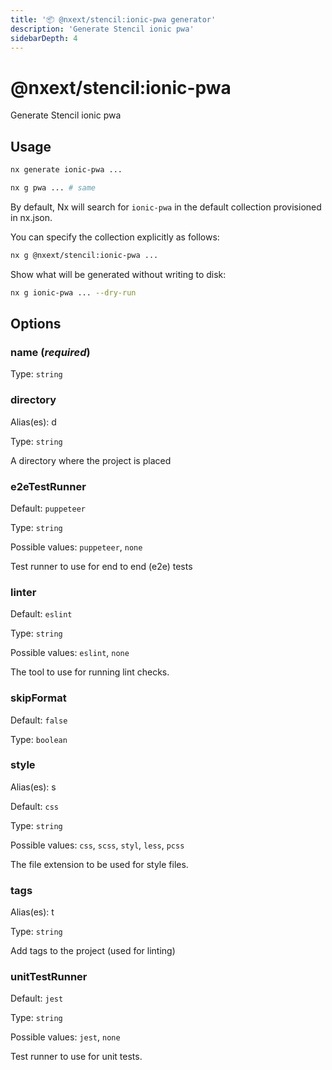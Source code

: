 ```yaml
---
title: '📦 @nxext/stencil:ionic-pwa generator'
description: 'Generate Stencil ionic pwa'
sidebarDepth: 4
---
```


# @nxext/stencil:ionic-pwa

Generate Stencil ionic pwa

## Usage

```bash
nx generate ionic-pwa ...
```

```bash
nx g pwa ... # same
```

By default, Nx will search for `ionic-pwa` in the default collection provisioned in nx.json.

You can specify the collection explicitly as follows:

```bash
nx g @nxext/stencil:ionic-pwa ...
```

Show what will be generated without writing to disk:

```bash
nx g ionic-pwa ... --dry-run
```

## Options

### name (_**required**_)

Type: `string`

### directory

Alias(es): d

Type: `string`

A directory where the project is placed

### e2eTestRunner

Default: `puppeteer`

Type: `string`

Possible values: `puppeteer`, `none`

Test runner to use for end to end (e2e) tests

### linter

Default: `eslint`

Type: `string`

Possible values: `eslint`, `none`

The tool to use for running lint checks.

### skipFormat

Default: `false`

Type: `boolean`

### style

Alias(es): s

Default: `css`

Type: `string`

Possible values: `css`, `scss`, `styl`, `less`, `pcss`

The file extension to be used for style files.

### tags

Alias(es): t

Type: `string`

Add tags to the project (used for linting)

### unitTestRunner

Default: `jest`

Type: `string`

Possible values: `jest`, `none`

Test runner to use for unit tests.
